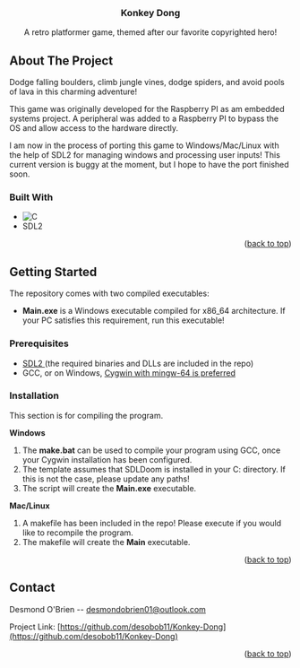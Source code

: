 
<a id="readme-top"></a>





<br />
<div align="center">
  <a href="https://github.com/desobob11/SDLDoom">
  </a>

  <h3 align="center">Konkey Dong</h3>

  <p align="center">
    A retro platformer game, themed after our favorite copyrighted hero! 
  </p>
</div>





## About The Project

 Dodge falling boulders, climb jungle vines, dodge spiders, and avoid pools of lava in this charming adventure!
 
  This game was originally developed for the Raspberry PI as am embedded systems project. A peripheral was added to a Raspberry PI to bypass the OS and allow access to the hardware directly.

  I am now in the process of porting this game to Windows/Mac/Linux with the help of SDL2 for managing windows and processing user inputs! This current version is buggy at the moment, but I hope to have the port finished soon.

### Built With

* ![C](https://img.shields.io/badge/c-%2300599C.svg?style=for-the-badge&logo=c&logoColor=white)
* SDL2

<p align="right">(<a href="#readme-top">back to top</a>)</p>




## Getting Started

The repository comes with two compiled executables:
* **Main.exe** is a Windows executable compiled for x86_64 architecture. If your PC satisfies this requirement, run this executable!


### Prerequisites

* <a href="https://www.libsdl.org/"> SDL2 </a> (the required binaries and DLLs are included in the repo)
* GCC, or on Windows, <a href="https://cygwin.com/"> Cygwin with mingw-64 is preferred </a>

### Installation

This section is for compiling the program.

**Windows**
1. The **make.bat** can be used to compile your program using GCC, once your Cygwin installation has been configured.
2. The template assumes that SDLDoom is installed in your C: directory. If this is not the case, please update any paths!
3. The script will create the **Main.exe** executable.

**Mac/Linux**
1. A makefile has been included in the repo! Please execute if you would like to recompile the program.
2. The makefile will create the **Main** executable.

<p align="right">(<a href="#readme-top">back to top</a>)</p>







## Contact

Desmond O'Brien -- desmondobrien01@outlook.com

Project Link: [https://github.com/desobob11/Konkey-Dong](https://github.com/desobob11/Konkey-Dong)

<p align="right">(<a href="#readme-top">back to top</a>)</p>

